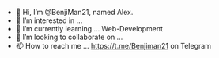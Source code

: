 - 👋 Hi, I’m @BenjiMan21, named Alex.
- 👀 I’m interested in ...
- 🌱 I’m currently learning ... Web-Development
- 💞️ I’m looking to collaborate on ...
- 📫 How to reach me ... https://t.me/Benjiman21 on Telegram

<!---
BenjiMan21/BenjiMan21 is a ✨ special ✨ repository because its `README.md` (this file) appears on your GitHub profile.
You can click the Preview link to take a look at your changes.
--->
